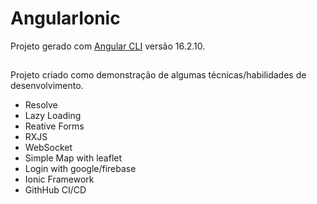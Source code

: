 # AngularIonic

Projeto gerado com  [Angular CLI](https://github.com/angular/angular-cli) versão 16.2.10.


## 
Projeto criado como demonstração de algumas técnicas/habilidades de desenvolvimento.
- Resolve
- Lazy Loading
- Reative Forms
- RXJS
- WebSocket
- Simple Map with leaflet
- Login with google/firebase
- Ionic Framework
- GithHub CI/CD


